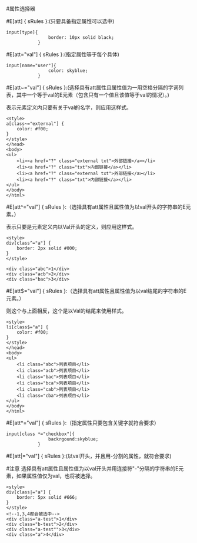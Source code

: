 #属性选择器

#E[att] { sRules }:(只要具备指定属性可以选中)
```
input[type]{
				border: 10px solid black;
			}
```

#E[att="val"] { sRules }:(指定属性等于每个具体)

```
input[name="user"]{
				color: skyblue;
			}
```
#E[att~="val"] { sRules }:(选择具有att属性且属性值为一用空格分隔的字词列表，其中一个等于val的E元素（包含只有一个值且该值等于val的情况）。)
    
表示元素定义内只要有关于val的名字，则应用这样式。
```
<style>
a[class~="external"] {
	color: #f00;
}
</style>
</head>
<body>
<ul>
	<li><a href="?" class="external txt">外部链接</a></li>
	<li><a href="?" class="txt">内部链接</a></li>
	<li><a href="?" class="external txt">外部链接</a></li>
	<li><a href="?" class="txt">内部链接</a></li>
</ul>
</body>
</html>
```

#E[att^="val"] { sRules }:（选择具有att属性且属性值为以val开头的字符串的E元素。）
    
表示只要是元素定义内以Val开头的定义，则应用这样式。
```
<style>
div[class^="a"] {
	border: 2px solid #000;
}
</style>

<div class="abc">1</div>
<div class="acb">2</div>
<div class="bac">3</div>
```

#E[att$="val"] { sRules }:（选择具有att属性且属性值为以val结尾的字符串的E元素。）

则这个与上面相反，这个是以Val的结尾来使用样式。
```
<style>
li[class$="a"] {
	color: #f00;
}
</style>
</head>
<body>
<ul>
	<li class="abc">列表项目</li>
	<li class="acb">列表项目</li>
	<li class="bac">列表项目</li>
	<li class="bca">列表项目</li>
	<li class="cab">列表项目</li>
	<li class="cba">列表项目</li>
</ul>
</body>
</html>
```

#E[att*="val"] { sRules }:（指定属性只要包含关键字就符合要求）
    

```
input[class *="checkbox"]{
				backrgound:skyblue;
			}
```

#E[att|="val"] { sRules }:(以val开头，并且用-分割的属性，就符合要求)
    
#注意
选择具有att属性且属性值为以val开头并用连接符"-"分隔的字符串的E元素，如果属性值仅为val，也将被选择。
```
<style>
div[class|="a"] {
    border: 5px solid #666;
}
</style>
<!--1,3,4都会被选中-->
<div class="a-test">1</div>
<div class="b-test">2</div>
<div class="a-test"">3</div>
<div class="a">4</div>
```